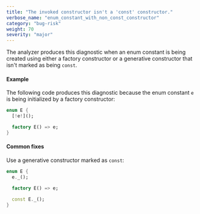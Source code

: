 ```yaml
---
title: "The invoked constructor isn't a 'const' constructor."
verbose_name: "enum_constant_with_non_const_constructor"
category: "bug-risk"
weight: 70
severity: "major"
---
```

The analyzer produces this diagnostic when an enum constant is being
created using either a factory constructor or a generative constructor
that isn't marked as being `const`.

#### Example

The following code produces this diagnostic because the enum constant `e`
is being initialized by a factory constructor:

```dart
enum E {
  [!e!]();

  factory E() => e;
}
```

#### Common fixes

Use a generative constructor marked as `const`:

```dart
enum E {
  e._();

  factory E() => e;

  const E._();
}
```
